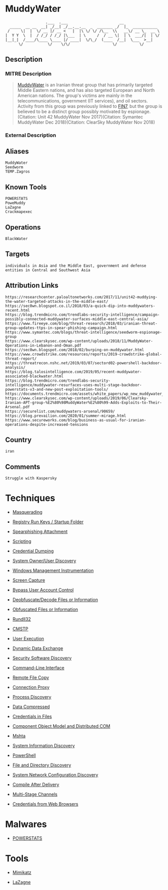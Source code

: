 
# MuddyWater

```
                  .___  .___                       __                
  _____  __ __  __| _/__| _/__.__.__  _  _______ _/  |_  ___________ 
 /     \|  |  \/ __ |/ __ <   |  |\ \/ \/ /\__  \\   __\/ __ \_  __ \
|  Y Y  \  |  / /_/ / /_/ |\___  | \     /  / __ \|  | \  ___/|  | \/
|__|_|  /____/\____ \____ |/ ____|  \/\_/  (____  /__|  \___  >__|   
      \/           \/    \/\/                   \/          \/       

```

## Description

### MITRE Description

> [MuddyWater](https://attack.mitre.org/groups/G0069) is an Iranian threat group that has primarily targeted Middle Eastern nations, and has also targeted European and North American nations. The group's victims are mainly in the telecommunications, government (IT services), and oil sectors. Activity from this group was previously linked to [FIN7](https://attack.mitre.org/groups/G0046), but the group is believed to be a distinct group possibly motivated by espionage.(Citation: Unit 42 MuddyWater Nov 2017)(Citation: Symantec MuddyWater Dec 2018)(Citation: ClearSky MuddyWater Nov 2018)

### External Description

> 

## Aliases

```
MuddyWater
Seedworm
TEMP.Zagros
```

## Known Tools

```
POWERSTATS
PoweMuddy
LaZagne
Crackmapexec
```

## Operations

```
BlackWater
```

## Targets

```
individuals in Asia and the Middle East, government and defense entities in Central and Southwest Asia
```

## Attribution Links

```
https://researchcenter.paloaltonetworks.com/2017/11/unit42-muddying-the-water-targeted-attacks-in-the-middle-east/
https://sec0wn.blogspot.co.il/2018/03/a-quick-dip-into-muddywaters-recent.html
https://blog.trendmicro.com/trendlabs-security-intelligence/campaign-possibly-connected-muddywater-surfaces-middle-east-central-asia/
https://www.fireeye.com/blog/threat-research/2018/03/iranian-threat-group-updates-ttps-in-spear-phishing-campaign.html
https://www.symantec.com/blogs/threat-intelligence/seedworm-espionage-group
https://www.clearskysec.com/wp-content/uploads/2018/11/MuddyWater-Operations-in-Lebanon-and-Oman.pdf
https://sec0wn.blogspot.com/2018/02/burping-on-muddywater.html
https://www.crowdstrike.com/resources/reports/2019-crowdstrike-global-threat-report/
https://threatrecon.nshc.net/2019/03/07/sectord02-powershell-backdoor-analysis/
https://blog.talosintelligence.com/2019/05/recent-muddywater-associated-blackwater.html
https://blog.trendmicro.com/trendlabs-security-intelligence/muddywater-resurfaces-uses-multi-stage-backdoor-powerstats-v3-and-new-post-exploitation-tools/
https://documents.trendmicro.com/assets/white_papers/wp_new_muddywater_findings_uncovered.pdf
https://www.clearskysec.com/wp-content/uploads/2019/06/Clearsky-Iranian-APT-group-%E2%80%98MuddyWater%E2%80%99-Adds-Exploits-to-Their-Arsenal.pdf
https://securelist.com/muddywaters-arsenal/90659/
https://blog.prevailion.com/2020/01/summer-mirage.html
https://www.secureworks.com/blog/business-as-usual-for-iranian-operations-despite-increased-tensions
```

## Country

```
iran
```

## Comments

```
Struggle with Kaspersky 
```

# Techniques


* [Masquerading](../techniques/Masquerading.md)

* [Registry Run Keys / Startup Folder](../techniques/Registry-Run-Keys---Startup-Folder.md)
    
* [Spearphishing Attachment](../techniques/Spearphishing-Attachment.md)
    
* [Scripting](../techniques/Scripting.md)
    
* [Credential Dumping](../techniques/Credential-Dumping.md)
    
* [System Owner/User Discovery](../techniques/System-Owner-User-Discovery.md)
    
* [Windows Management Instrumentation](../techniques/Windows-Management-Instrumentation.md)
    
* [Screen Capture](../techniques/Screen-Capture.md)
    
* [Bypass User Account Control](../techniques/Bypass-User-Account-Control.md)
    
* [Deobfuscate/Decode Files or Information](../techniques/Deobfuscate-Decode-Files-or-Information.md)
    
* [Obfuscated Files or Information](../techniques/Obfuscated-Files-or-Information.md)
    
* [Rundll32](../techniques/Rundll32.md)
    
* [CMSTP](../techniques/CMSTP.md)
    
* [User Execution](../techniques/User-Execution.md)
    
* [Dynamic Data Exchange](../techniques/Dynamic-Data-Exchange.md)
    
* [Security Software Discovery](../techniques/Security-Software-Discovery.md)
    
* [Command-Line Interface](../techniques/Command-Line-Interface.md)
    
* [Remote File Copy](../techniques/Remote-File-Copy.md)
    
* [Connection Proxy](../techniques/Connection-Proxy.md)
    
* [Process Discovery](../techniques/Process-Discovery.md)
    
* [Data Compressed](../techniques/Data-Compressed.md)
    
* [Credentials in Files](../techniques/Credentials-in-Files.md)
    
* [Component Object Model and Distributed COM](../techniques/Component-Object-Model-and-Distributed-COM.md)
    
* [Mshta](../techniques/Mshta.md)
    
* [System Information Discovery](../techniques/System-Information-Discovery.md)
    
* [PowerShell](../techniques/PowerShell.md)
    
* [File and Directory Discovery](../techniques/File-and-Directory-Discovery.md)
    
* [System Network Configuration Discovery](../techniques/System-Network-Configuration-Discovery.md)
    
* [Compile After Delivery](../techniques/Compile-After-Delivery.md)
    
* [Multi-Stage Channels](../techniques/Multi-Stage-Channels.md)
    
* [Credentials from Web Browsers](../techniques/Credentials-from-Web-Browsers.md)
    

# Malwares


* [POWERSTATS](../malwares/POWERSTATS.md)


# Tools


* [Mimikatz](../tools/Mimikatz.md)

* [LaZagne](../tools/LaZagne.md)
    

